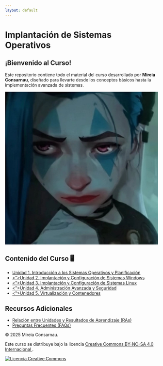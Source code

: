```yaml
---
layout: default
---
```


<main class="contenedor-principal">
    
<h1 class="titulo">Implantación de Sistemas Operativos</h1>

<div class="content-section">
  <h2 class="sub">¡Bienvenido al Curso!</h2>

  Este repositorio contiene todo el material del curso desarrollado por **Mireia Consarnau**, diseñado para llevarte desde los conceptos básicos hasta la implementación avanzada de sistemas.
  
  <img src="https://raw.githubusercontent.com/kernel1panic11/ISOPJ1/main/assetscss/photo_2025-09-22_12-41-21.jpg" alt="Esquema del curso" class="course-image">
</div>

<div class="loading-bar"><div class="loading-progress"></div></div>

<div class="content-section">
  <h2 class="sub">Contenido del Curso 🖥️</h2>
  <ul class="projects-list">
    <li><a href="SP1/SP1.md"><i class="fa-solid fa-book"></i><span>Unidad 1. Introducción a los Sistemas Operativos y Planificación</span></a></li>
    <li><a href="SP2/SP2.md"><"><i class="fa-brands fa-windows"></i><span>Unidad 2. Implantación y Configuración de Sistemas Windows</span></a></li>
    <li><a href="SP3/SP3.md"><"><i class="fa-brands fa-linux"></i><span>Unidad 3. Implantación y Configuración de Sistemas Linux</span></a></li>
    <li><a href="SP4/SP4.md"><"><i class="fa-solid fa-shield-halved"></i><span>Unidad 4. Administración Avanzada y Seguridad</span></a></li>
    <li><a href="SP5/SP5.md"><"><i class="fa-solid fa-server"></i><span>Unidad 5. Virtualización y Contenedores</span></a></li>
  </ul>
</div>

<div class="content-section">
  <h2 class="sub">Recursos Adicionales</h2>
  <ul class="projects-list">
    <li><a href="ras.md"><i class="fa-solid fa-graduation-cap"></i><span>Relación entre Unidades y Resultados de Aprendizaje (RAs)</span></a></li>
    <li><a href="faqs/faqs.md"><i class="fa-solid fa-circle-question"></i><span>Preguntas Frecuentes (FAQs)</span></a></li>
  </ul>
</div>

<div class="footer-text">
    <p>&copy; 2025 Mireia Consarnau.</p>
    <p>
        Este curso se distribuye bajo la licencia 
        <a rel="license" href="http://creativecommons.org/licenses/by-nc-sa/4.0/">
            Creative Commons BY-NC-SA 4.0 Internacional
        </a>.
    </p>
    <a rel="license" href="http://creativecommons.org/licenses/by-nc-sa/4.0/">
        <img alt="Licencia Creative Commons" src="https://i.creativecommons.org/l/by-nc-sa/4.0/88x31.png" />
    </a>
</div>

</main>
